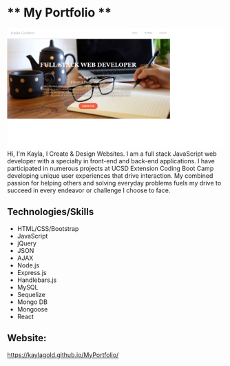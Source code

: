# ** My Portfolio ** #
![Screenshot](./assets/images/MyPortfolio.png)
Hi, I'm Kayla,
I Create & Design Websites.
I am a full stack JavaScript web developer with a specialty in front-end and back-end applications. I have participated in numerous projects at UCSD Extension Coding Boot Camp developing unique user experiences that drive interaction. My combined passion for helping others and solving everyday problems fuels my drive to succeed in every endeavor or challenge I choose to face.


## Technologies/Skills ##
- HTML/CSS/Bootstrap
- JavaScript
-  jQuery
- JSON
-  AJAX
- Node.js
- Express.js
- Handlebars.js
- MySQL
- Sequelize
- Mongo DB
- Mongoose
- React

## Website: ##
 https://kaylagold.github.io/MyPortfolio/


